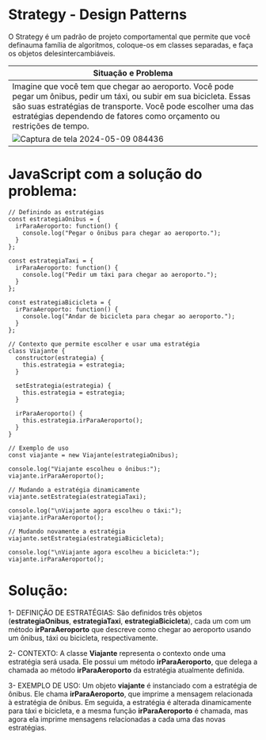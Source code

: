 # Strategy - Design Patterns

 O Strategy é um padrão de projeto comportamental que permite que você definauma família de algoritmos, coloque-os em classes separadas, e faça os objetos delesintercambiáveis.



|Situação e Problema|
|-|
| Imagine que você tem que chegar ao aeroporto. Você pode pegar um ônibus, pedir um táxi, ou subir em sua bicicleta. Essas são suas estratégias de transporte. Você pode escolher uma das estratégias dependendo de fatores como orçamento ou restrições de tempo.
|![Captura de tela 2024-05-09 084436](https://github.com/avilagabriella/Strategy/assets/140626679/749656c7-2723-4965-a387-a78a55935c08)|



# JavaScript com a solução do problema: 
```
// Definindo as estratégias
const estrategiaOnibus = {
  irParaAeroporto: function() {
    console.log("Pegar o ônibus para chegar ao aeroporto.");
  }
};

const estrategiaTaxi = {
  irParaAeroporto: function() {
    console.log("Pedir um táxi para chegar ao aeroporto.");
  }
};

const estrategiaBicicleta = {
  irParaAeroporto: function() {
    console.log("Andar de bicicleta para chegar ao aeroporto.");
  }
};

// Contexto que permite escolher e usar uma estratégia
class Viajante {
  constructor(estrategia) {
    this.estrategia = estrategia;
  }

  setEstrategia(estrategia) {
    this.estrategia = estrategia;
  }

  irParaAeroporto() {
    this.estrategia.irParaAeroporto();
  }
}

// Exemplo de uso
const viajante = new Viajante(estrategiaOnibus);

console.log("Viajante escolheu o ônibus:");
viajante.irParaAeroporto();

// Mudando a estratégia dinamicamente
viajante.setEstrategia(estrategiaTaxi);

console.log("\nViajante agora escolheu o táxi:");
viajante.irParaAeroporto();

// Mudando novamente a estratégia
viajante.setEstrategia(estrategiaBicicleta);

console.log("\nViajante agora escolheu a bicicleta:");
viajante.irParaAeroporto();
```

# Solução:

1- DEFINIÇÃO DE ESTRATÉGIAS: São definidos três objetos (**estrategiaOnibus**, **estrategiaTaxi**, **estrategiaBicicleta**), cada um com um método **irParaAeroporto** que descreve como chegar ao aeroporto usando um ônibus, táxi ou bicicleta, respectivamente.

2- CONTEXTO: A classe **Viajante** representa o contexto onde uma estratégia será usada. Ele possui um método **irParaAeroporto**, que delega a chamada ao método **irParaAeroporto** da estratégia atualmente definida.

3- EXEMPLO DE USO: Um objeto **viajante** é instanciado com a estratégia de ônibus. Ele chama **irParaAeroporto**, que imprime a mensagem relacionada à estratégia de ônibus. Em seguida, a estratégia é alterada dinamicamente para táxi e bicicleta, e a mesma função **irParaAeroporto** é chamada, mas agora ela imprime mensagens relacionadas a cada uma das novas estratégias.
